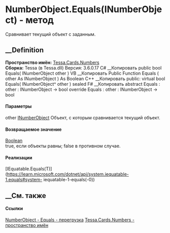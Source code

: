 # NumberObject.Equals(INumberObject) - метод
Сравнивает текущий объект с заданным.
##  __Definition
 **Пространство имён:** [Tessa.Cards.Numbers](N_Tessa_Cards_Numbers.htm)  
 **Сборка:** Tessa (в Tessa.dll) Версия: 3.6.0.17
C# __Копировать
     public bool Equals(
    	INumberObject other
    )
VB __Копировать
     Public Function Equals ( 
    	other As INumberObject
    ) As Boolean
C++ __Копировать
     public:
    virtual bool Equals(
    	INumberObject^ other
    ) sealed
F# __Копировать
     abstract Equals : 
            other : INumberObject -> bool 
    override Equals : 
            other : INumberObject -> bool 
#### Параметры
other [INumberObject](T_Tessa_Cards_Numbers_INumberObject.htm)
    Объект, с которым сравнивается текущий объект.
#### Возвращаемое значение
[Boolean](https://learn.microsoft.com/dotnet/api/system.boolean)  
true, если объекты равны; false в противном случае.
#### Реализации
[IEquatable<T>.Equals(T)](https://learn.microsoft.com/dotnet/api/system.iequatable-1.equals#system-
iequatable-1-equals\(-0\))  
##  __См. также
#### Ссылки
[NumberObject - ](T_Tessa_Cards_Numbers_NumberObject.htm)
[Equals - перегрузка](Overload_Tessa_Cards_Numbers_NumberObject_Equals.htm)
[Tessa.Cards.Numbers - пространство имён](N_Tessa_Cards_Numbers.htm)
